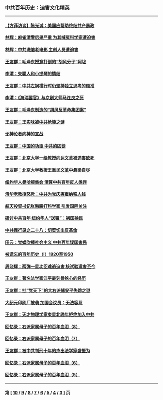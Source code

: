 ### 中共百年历史：迫害文化精英
---
#### [【方菲访谈】陈光诚：美国应帮助终结共产暴政](../../pages/nf1176111/n13759521.md?08080430) 
#### [林辉：麻雀清零后果严重 为其喊冤科学家遭迫害](../../pages/nf1176111/n13746900.md?08080430) 
#### [林辉：中共洗脑老电影 主创人员遭迫害](../../pages/nf1176111/n13699437.md?08080430) 
#### [王友群：毛泽东授意打倒的“胡风分子”阿垅](../../pages/nf1176111/n13592541.md?08080430) 
#### [李清：失聪人和小提琴的情结](../../pages/nf1176111/n13459280.md?08080430) 
#### [王友群：中共左祸横行时仍坚持独立思考的顾准](../../pages/nf1176111/n13444722.md?08080430) 
#### [李清：《海瑞罢官》与京剧大师马连良之死](../../pages/nf1176111/n13412316.md?08080430) 
#### [王友群：毛泽东制造的“胡风反革命集团案”](../../pages/nf1176111/n13324909.md?08080430) 
#### [王友群：王实味被中共枪毙之谜](../../pages/nf1176111/n13307502.md?08080430) 
#### [无神论者向神的宣战](../../pages/nf1176111/n13281535.md?08080430) 
#### [王友群：中国的功臣 中共的囚徒](../../pages/nf1176111/n13291790.md?08080430) 
#### [王友群：北京大学一级教授向达文革被迫害致死](../../pages/nf1176111/n13150966.md?08080430) 
#### [王友群：北京大学教授王重民文革中悬梁自尽](../../pages/nf1176111/n13084645.md?08080430) 
#### [纽约华人曼哈顿集会 清算中共百年反人类罪](../../pages/nf1176111/n13084157.md?08080430) 
#### [清华老教授怒斥：中共为党庆挥霍纳税人钱](../../pages/nf1176111/n13071430.md?08080430) 
#### [航天投资书记张陶殴打科学家 引发国际关注](../../pages/nf1176111/n13069132.md?08080430) 
#### [研讨中共百年 纽约华人“送匾”：祸国殃民](../../pages/nf1176111/n13057367.md?08080430) 
#### [中共罪行录之二十八：切菜切出反革命](../../pages/nf1176111/n13030600.md?08080430) 
#### [田云：党媒吹捧社会主义 中共百年误国害民](../../pages/nf1176111/n13006682.md?08080430) 
#### [被遗忘的百年历史（I）1920至1950](../../pages/nf1176111/n12986411.md?08080430) 
#### [周晓辉：两弹一星功臣难逃迫害 核试验遗害至今](../../pages/nf1176111/n12974997.md?08080430) 
#### [王友群：著名法学家江平最刻骨铭心的经历](../../pages/nf1176111/n12970787.md?08080430) 
#### [王友群：批“党天下”的大右派储安平失踪之谜](../../pages/nf1176111/n12954229.md?08080430) 
#### [大纪元印刷厂被袭 加国会议员：无法容忍](../../pages/nf1176111/n12883028.md?08080430) 
#### [王友群：天才物理学家束星北晚年拒绝加入中共](../../pages/nf1176111/n12792913.md?08080430) 
#### [回忆录：右派家属母子的百年血泪（8）](../../pages/nf1176111/n12706196.md?08080430) 
#### [回忆录：右派家属母子的百年血泪（7）](../../pages/nf1176111/n12706191.md?08080430) 
#### [王友群：被中共判刑十年的杰出法学家盛振为](../../pages/nf1176111/n12706141.md?08080430) 
#### [回忆录：右派家属母子的百年血泪（6）](../../pages/nf1176111/n12698863.md?08080430) 
#### [回忆录：右派家属母子的百年血泪（5）](../../pages/nf1176111/n12692515.md?08080430) 

---
#### 第 [ [10](./10.md?08080430) / [9](./9.md?08080430) / [8](./8.md?08080430) / [7](./7.md?08080430) / [6](./6.md?08080430) / [5](./5.md?08080430) / [4](./4.md?08080430) / [3](./3.md?08080430) ] 页
